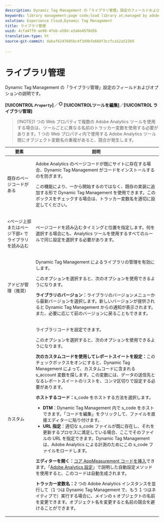 ```yaml
---
description: Dynamic Tag Management の「ライブラリ管理」設定のフィールドおよびオプションの説明です。
keywords: library management;page code;load library at;managed by adobe;custom;code hosted;s_code hosted
solution: Experience Cloud,Dynamic Tag Management
title: ライブラリ管理
uuid: 4cfa47f9-ae98-4feb-a58d-a3a6e45f8d5b
translation-type: ht
source-git-commit: dabaf6247695bc4f3d9bfe668f3ccfca12a52269

---
```



# ライブラリ管理

Dynamic Tag Management の「ライブラリ管理」設定のフィールドおよびオプションの説明です。

**[!UICONTROL *`Property`*]**／![](assets/settings_gear.png)**[!UICONTROL &#x200B;ツールを編集&#x200B;]**／**[!UICONTROL &#x200B;ライブラリ管理&#x200B;]**

>[!NOTE]1 つの Web プロパティで複数の Adobe Analytics ツールを使用する場合は、ツールごとに異なる名前のトラッカー変数を使用する必要があります。1 つの Web プロパティ内で使用する Adobe Analytics ツール間にオブジェクト変数名の重複があると、競合が発生します。

<table id="table_2758C770C91B4025AD74009B360D71F7"> 
 <thead> 
  <tr> 
   <th colname="col1" class="entry"> 要素 </th> 
   <th colname="col2" class="entry"> 説明 </th> 
  </tr> 
 </thead>
 <tbody> 
  <tr> 
   <td colname="col1"> <p>既存のページコードがある </p> </td> 
   <td colname="col2"> <p> <span class="keyword">Adobe Analytics</span> のページコードが既にサイトに存在する場合、Dynamic Tag Management がコードをインストールするのを防ぎます。 </p> <p>この機能により、一から開始するのではなく、既存の実装に追加する形で Dynamic Tag Management を使用できます。このボックスをチェックする場合は、トラッカー変数名を適切に設定してください。 </p> </td> 
  </tr> 
  <tr> 
   <td colname="col1"> <p>&lt;<span class="term">ページ上部</span>または<span class="term">ページ下部</span>&gt; でライブラリを読み込む </p> </td> 
   <td colname="col2"> <p>ページコードを読み込むタイミングと位置を指定します。何を選択する場合にも、Analytics ツールを使用するすべてのルールで同じ設定を選択する必要があります。 </p> </td> 
  </tr> 
  <tr> 
   <td colname="col1"> <p>アドビが管理（推奨） </p> </td> 
   <td colname="col2"> <p>Dynamic Tag Management によるライブラリの管理を有効にします。 </p> <p>このオプションを選択すると、次のオプションを使用できるようになります。 </p> <p> <b>ライブラリのバージョン：</b><span class="wintitle">ライブラリのバージョン</span>メニューから最新バージョンを選択します。新しいバージョンが提供されると Dynamic Tag Management からの通知が表示されます。また、必要に応じて前のバージョンに戻ることもできます。 </p> </td> 
  </tr> 
  <tr> 
   <td colname="col1"> <p> カスタム </p> </td> 
   <td colname="col2"> <p>ライブラリコードを設定できます。 </p> <p>このオプションを選択すると、次のオプションを使用できるようになります。 </p> <p> <b>次のカスタムコードを使用してレポートスイートを設定：</b>このチェックボックスをオンにすると、Dynamic Tag Management によって、カスタムコードに含まれる       <span class="varname"> s_account</span> 変数を探します。この変数には、データの送信先となるレポートスイートのリストを、コンマ区切りで設定する必要があります。 </p> <p> <b>ホストするコード：</b><span class="filepath">s_code</span> をホストする方法を選択します。 </p> 
    <ul id="ul_FC395283365A4BBAA8A5FE5871D16EC6"> 
     <li id="li_36D733C533CE40F1868309130551D4DE"> <b>DTM</b>：Dynamic Tag Management 内で <span class="filepath">s_code</span> をホストできます。「<span class="uicontrol">コードを編集</span>」をクリックして、ファイルを直接エディターに貼り付けます。 </li> 
     <li id="li_A64734C66D254079A5E16DC8DBEDA3F6"> <b>URL 指定</b>：適切な <span class="filepath">s_code</span> ファイルが既に存在し、それを更新するプロセスに満足している場合、ここでそのファイルの URL を指定できます。Dynamic Tag Management は、<span class="filepath">Adobe Analytics</span> による計測のためにこの <span class="keyword">s_code</span> ファイルをロードします。 </li> 
    </ul> <p> <b>エディターを開く：</b><a href="/help/implement/other/dtm/c-aa-tool/t-appmeasurement-code.md"  >コア AppMeasurement コードを挿入</a>できます。「<a href="/help/implement/other/dtm/c-aa-tool/analytics-dtm.md"  >Adobe Analytics 設定</a>」で説明した自動設定メソッドを使用すると、このコードは自動生成されます。 </p> <p> <b>トラッカー変数名：</b>2 つの <span class="keyword">Adobe Analytics</span> インスタンスを並行して（1 つは Dynamic Tag Management で、もう 1 つはネイティブで）実行する場合に、メインの <span class="term">s</span> オブジェクトの名前を変更できます。オブジェクト名を変更すると名前の競合を避けることができます。 </p> </td> 
  </tr> 
 </tbody> 
</table>

